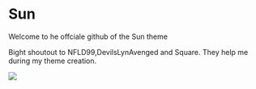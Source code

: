 # Sun
Welcome to he offciale github of the Sun theme



Bight shoutout to NFLD99,DevilsLynAvenged and Square. They help me during my theme creation.




![](https://i.imgur.com/hQ5X5HS.jpg)
